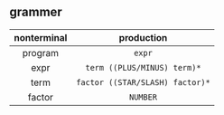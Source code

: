 ## grammer

| nonterminal | production                            |
| :---------: | :-----------------------------------: |
| program     | `expr`                                |
| expr        | `term ((PLUS/MINUS) term)*`           |
| term        | `factor ((STAR/SLASH) factor)*`       |
| factor      | `NUMBER`                              |

